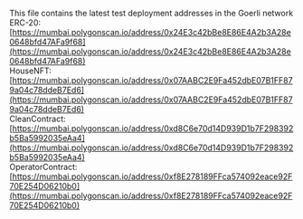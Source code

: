 This file contains the latest test deployment addresses in the Goerli network<br/>ERC-20: [https://mumbai.polygonscan.io/address/0x24E3c42bBe8E86E4A2b3A28e0648bfd47AFa9f68](https://mumbai.polygonscan.io/address/0x24E3c42bBe8E86E4A2b3A28e0648bfd47AFa9f68)<br/>HouseNFT: [https://mumbai.polygonscan.io/address/0x07AABC2E9Fa452dbE07B1FF879a04c78ddeB7Ed6](https://mumbai.polygonscan.io/address/0x07AABC2E9Fa452dbE07B1FF879a04c78ddeB7Ed6)<br/>CleanContract: [https://mumbai.polygonscan.io/address/0xd8C6e70d14D939D1b7F298392b5Ba5992035eAa4](https://mumbai.polygonscan.io/address/0xd8C6e70d14D939D1b7F298392b5Ba5992035eAa4)<br/>OperatorContract: [https://mumbai.polygonscan.io/address/0xf8E278189FFca574092eace92F70E254D06210b0](https://mumbai.polygonscan.io/address/0xf8E278189FFca574092eace92F70E254D06210b0)<br/>